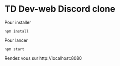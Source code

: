# TD Dev-web Discord clone

Pour installer
```
npm install
```

Pour lancer
```
npm start
```

Rendez vous sur
http://localhost:8080
